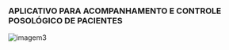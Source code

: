 ### APLICATIVO PARA ACOMPANHAMENTO E CONTROLE POSOLÓGICO DE PACIENTES

![imagem3](https://user-images.githubusercontent.com/23683446/62837586-8d401d80-bc47-11e9-952b-0813f591714c.png)
